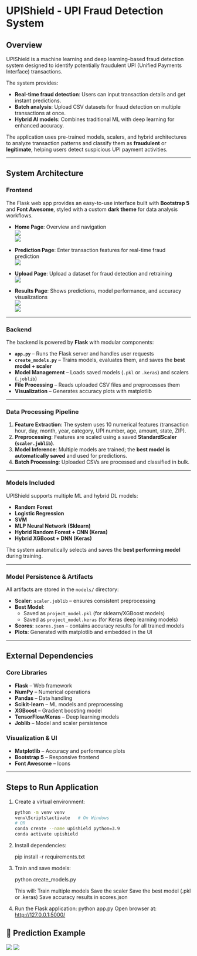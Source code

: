 # UPIShield - UPI Fraud Detection System

## Overview

UPIShield is a machine learning and deep learning–based fraud detection system designed to identify potentially fraudulent UPI (Unified Payments Interface) transactions.

The system provides:

- **Real-time fraud detection**: Users can input transaction details and get instant predictions.
- **Batch analysis**: Upload CSV datasets for fraud detection on multiple transactions at once.
- **Hybrid AI models**: Combines traditional ML with deep learning for enhanced accuracy.

The application uses pre-trained models, scalers, and hybrid architectures to analyze transaction patterns and classify them as **fraudulent** or **legitimate**, helping users detect suspicious UPI payment activities.

---

## System Architecture

### Frontend

The Flask web app provides an easy-to-use interface built with **Bootstrap 5** and **Font Awesome**, styled with a custom **dark theme** for data analysis workflows.

- **Home Page**: Overview and navigation  
  ![](screenshots/1.png)  
  ![](screenshots/2.png)

- **Prediction Page**: Enter transaction features for real-time fraud prediction  
  ![](screenshots/4.png)

- **Upload Page**: Upload a dataset for fraud detection and retraining  
  ![](screenshots/3.png)

- **Results Page**: Shows predictions, model performance, and accuracy visualizations  
  ![](screenshots/5.1.png)  
  ![](screenshots/5.2.png)

---

### Backend

The backend is powered by **Flask** with modular components:

- **`app.py`** – Runs the Flask server and handles user requests
- **`create_models.py`** – Trains models, evaluates them, and saves the **best model + scaler**
- **Model Management** – Loads saved models (`.pkl` or `.keras`) and scalers (`.joblib`)
- **File Processing** – Reads uploaded CSV files and preprocesses them
- **Visualization** – Generates accuracy plots with matplotlib

---

### Data Processing Pipeline

1. **Feature Extraction**: The system uses 10 numerical features (transaction hour, day, month, year, category, UPI number, age, amount, state, ZIP).
2. **Preprocessing**: Features are scaled using a saved **StandardScaler (`scaler.joblib`)**.
3. **Model Inference**: Multiple models are trained; the **best model is automatically saved** and used for predictions.
4. **Batch Processing**: Uploaded CSVs are processed and classified in bulk.

---

### Models Included

UPIShield supports multiple ML and hybrid DL models:

- **Random Forest**
- **Logistic Regression**
- **SVM**
- **MLP Neural Network (Sklearn)**
- **Hybrid Random Forest + CNN (Keras)**
- **Hybrid XGBoost + DNN (Keras)**

The system automatically selects and saves the **best performing model** during training.

---

### Model Persistence & Artifacts

All artifacts are stored in the `models/` directory:

- **Scaler**: `scaler.joblib` – ensures consistent preprocessing
- **Best Model**:
  - Saved as `project_model.pkl` (for sklearn/XGBoost models)
  - Saved as `project_model.keras` (for Keras deep learning models)
- **Scores**: `scores.json` – contains accuracy results for all trained models
- **Plots**: Generated with matplotlib and embedded in the UI

---

## External Dependencies

### Core Libraries

- **Flask** – Web framework
- **NumPy** – Numerical operations
- **Pandas** – Data handling
- **Scikit-learn** – ML models and preprocessing
- **XGBoost** – Gradient boosting model
- **TensorFlow/Keras** – Deep learning models
- **Joblib** – Model and scaler persistence

### Visualization & UI

- **Matplotlib** – Accuracy and performance plots
- **Bootstrap 5** – Responsive frontend
- **Font Awesome** – Icons

---

## Steps to Run Application

1. Create a virtual environment:

   ```bash
   python -m venv venv
   venv\Scripts\activate   # On Windows
   # OR
   conda create --name upishield python=3.9
   conda activate upishield

   ```

2. Install dependencies:

   pip install -r requirements.txt

3. Train and save models:

   python create_models.py

   This will:
   Train multiple models
   Save the scaler
   Save the best model (.pkl or .keras)
   Save accuracy results in scores.json

4. Run the Flask application:
   python app.py
   Open browser at:
   http://127.0.0.1:5000/

## 🔮 Prediction Example

![](screenshots/predict_valid.png)
![](screenshots/predict_fraud.png)

